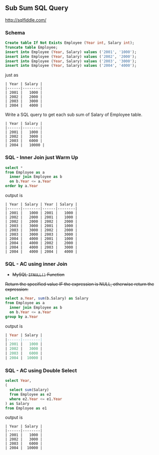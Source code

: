 ## Sub Sum SQL Query
<http://sqlfiddle.com/>

### Schema
```sql
Create table If Not Exists Employee (Year int, Salary int);
Truncate table Employee;
insert into Employee (Year, Salary) values ('2001', '1000');
insert into Employee (Year, Salary) values ('2002', '2000');
insert into Employee (Year, Salary) values ('2003', '3000');
insert into Employee (Year, Salary) values ('2004', '4000');
```

just as

```
| Year | Salary |
|------|--------|
| 2001 |   1000 |
| 2002 |   2000 |
| 2003 |   3000 |
| 2004 |   4000 |
```

Write a SQL query to get each sub sum of Salary of Employee table.

```
| Year | Salary |
|------|--------|
| 2001 |   1000 |
| 2002 |   3000 |
| 2003 |   6000 |
| 2004 |   10000 |
```

### SQL - Inner Join just Warm Up
```sql
select *
from Employee as a
  inner join Employee as b
  on b.Year <= a.Year
order by a.Year
```

output is

```
| Year | Salary | Year | Salary |
|------|--------|------|--------|
| 2001 |   1000 | 2001 |   1000 |
| 2002 |   2000 | 2001 |   1000 |
| 2002 |   2000 | 2002 |   2000 |
| 2003 |   3000 | 2001 |   1000 |
| 2003 |   3000 | 2002 |   2000 |
| 2003 |   3000 | 2003 |   3000 |
| 2004 |   4000 | 2001 |   1000 |
| 2004 |   4000 | 2002 |   2000 |
| 2004 |   4000 | 2003 |   3000 |
| 2004 |   4000 | 2004 |   4000 |
```

### SQL - AC using inner Join
- ~~MySQL `IFNULL()` Function~~

~~Return the specified value IF the expression is NULL, otherwise return the expression:~~

```sql
select a.Year, sum(b.Salary) as Salary
from Employee as a
  inner join Employee as b
  on b.Year <= a.Year
group by a.Year
```

output is

```sql
| Year | Salary |
|------|--------|
| 2001 |   1000 |
| 2002 |   3000 |
| 2003 |   6000 |
| 2004 |  10000 |
```

### SQL - AC using Double Select
```sql
select Year,
(
  select sum(Salary)
  from Employee as e2
  where e2.Year <= e1.Year
) as Salary
from Employee as e1
```

output is

```
| Year | Salary |
|------|--------|
| 2001 |   1000 |
| 2002 |   3000 |
| 2003 |   6000 |
| 2004 |  10000 |
```